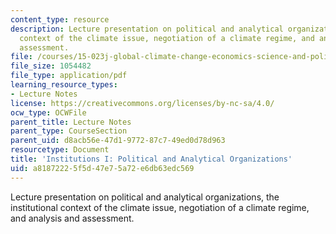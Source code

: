 ```yaml
---
content_type: resource
description: Lecture presentation on political and analytical organizations, the institutional
  context of the climate issue, negotiation of a climate regime, and analysis and
  assessment.
file: /courses/15-023j-global-climate-change-economics-science-and-policy-spring-2008/a81872225f5d47e75a72e6db63edc569_lec2.pdf
file_size: 1054482
file_type: application/pdf
learning_resource_types:
- Lecture Notes
license: https://creativecommons.org/licenses/by-nc-sa/4.0/
ocw_type: OCWFile
parent_title: Lecture Notes
parent_type: CourseSection
parent_uid: d8acb56e-47d1-9772-87c7-49ed0d78d963
resourcetype: Document
title: 'Institutions I: Political and Analytical Organizations'
uid: a8187222-5f5d-47e7-5a72-e6db63edc569
---
```

Lecture presentation on political and analytical organizations, the institutional context of the climate issue, negotiation of a climate regime, and analysis and assessment.
